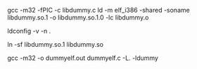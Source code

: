gcc -m32 -fPIC -c libdummy.c
ld -m elf_i386 -shared -soname libdummy.so.1 -o libdummy.so.1.0 -lc libdummy.o

ldconfig -v -n .

ln -sf libdummy.so.1 libdummy.so

gcc -m32 -o dummyelf.out dummyelf.c -L. -ldummy
